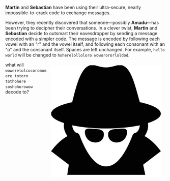 **Martin** and **Sebastian** have been using their ultra-secure, nearly impossible-to-crack code to exchange messages.

However, they recently discovered that someone—possibly **Amadu**—has been trying to decipher their conversations. In a clever twist, **Martin** and **Sebastian** decide to outsmart their eavesdropper by sending a message encoded with a simpler code. The message is encoded by following each vowel with an "r" and the vowel itself, and following each consonant with an "o" and the consonant itself. Spaces are left unchanged. For example, `hello world` will be changed to `hoherelolloloro woworororloldod`.

<img src="img/img.png" width="350px" style="float: right; margin: 10px;">

what will `wowerelolcocoromomere totoro tothohere soshohorowow` decode to?
